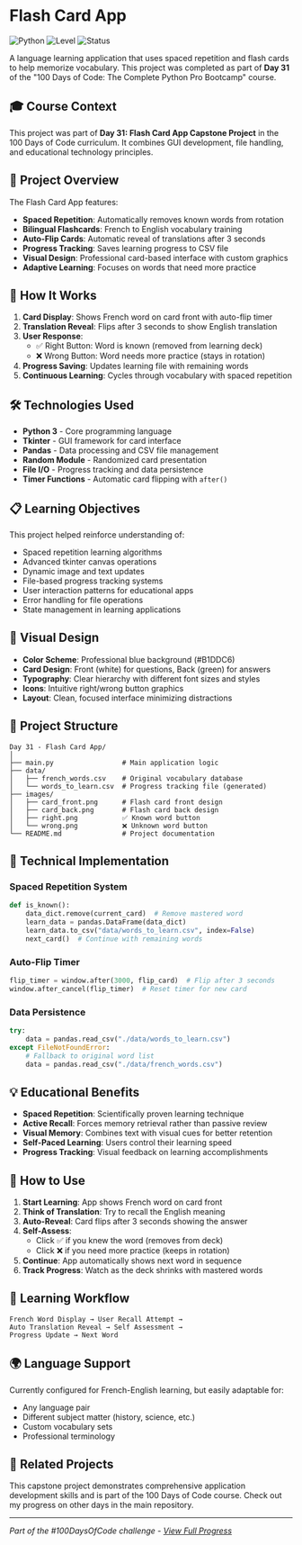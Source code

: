# Flash Card App

![Python](https://img.shields.io/badge/Python-3-blue?style=for-the-badge)
![Level](https://img.shields.io/badge/Level-Intermediate-yellow?style=for-the-badge)
![Status](https://img.shields.io/badge/Status-Complete-brightgreen?style=for-the-badge)

A language learning application that uses spaced repetition and flash cards to help memorize vocabulary. This project was completed as part of **Day 31** of the "100 Days of Code: The Complete Python Pro Bootcamp" course.

## 🎓 Course Context

This project was part of **Day 31: Flash Card App Capstone Project** in the 100 Days of Code curriculum. It combines GUI development, file handling, and educational technology principles.

## 🎯 Project Overview

The Flash Card App features:
- **Spaced Repetition**: Automatically removes known words from rotation
- **Bilingual Flashcards**: French to English vocabulary training
- **Auto-Flip Cards**: Automatic reveal of translations after 3 seconds
- **Progress Tracking**: Saves learning progress to CSV file
- **Visual Design**: Professional card-based interface with custom graphics
- **Adaptive Learning**: Focuses on words that need more practice

## 🚀 How It Works

1. **Card Display**: Shows French word on card front with auto-flip timer
2. **Translation Reveal**: Flips after 3 seconds to show English translation
3. **User Response**: 
   - ✅ Right Button: Word is known (removed from learning deck)
   - ❌ Wrong Button: Word needs more practice (stays in rotation)
4. **Progress Saving**: Updates learning file with remaining words
5. **Continuous Learning**: Cycles through vocabulary with spaced repetition

## 🛠️ Technologies Used

- **Python 3** - Core programming language
- **Tkinter** - GUI framework for card interface
- **Pandas** - Data processing and CSV file management
- **Random Module** - Randomized card presentation
- **File I/O** - Progress tracking and data persistence
- **Timer Functions** - Automatic card flipping with `after()`

## 📋 Learning Objectives

This project helped reinforce understanding of:
- Spaced repetition learning algorithms
- Advanced tkinter canvas operations
- Dynamic image and text updates
- File-based progress tracking systems
- User interaction patterns for educational apps
- Error handling for file operations
- State management in learning applications

## 🎨 Visual Design

- **Color Scheme**: Professional blue background (#B1DDC6)
- **Card Design**: Front (white) for questions, Back (green) for answers
- **Typography**: Clear hierarchy with different font sizes and styles
- **Icons**: Intuitive right/wrong button graphics
- **Layout**: Clean, focused interface minimizing distractions

## 📁 Project Structure

```
Day 31 - Flash Card App/
│
├── main.py                 # Main application logic
├── data/
│   ├── french_words.csv    # Original vocabulary database
│   └── words_to_learn.csv  # Progress tracking file (generated)
├── images/
│   ├── card_front.png      # Flash card front design
│   ├── card_back.png       # Flash card back design  
│   ├── right.png           ✅ Known word button
│   └── wrong.png           ❌ Unknown word button
└── README.md               # Project documentation
```

## 🔧 Technical Implementation

### Spaced Repetition System
```python
def is_known():
    data_dict.remove(current_card)  # Remove mastered word
    learn_data = pandas.DataFrame(data_dict)
    learn_data.to_csv("data/words_to_learn.csv", index=False)
    next_card()  # Continue with remaining words
```

### Auto-Flip Timer
```python
flip_timer = window.after(3000, flip_card)  # Flip after 3 seconds
window.after_cancel(flip_timer)  # Reset timer for new card
```

### Data Persistence
```python
try:
    data = pandas.read_csv("./data/words_to_learn.csv")
except FileNotFoundError:
    # Fallback to original word list
    data = pandas.read_csv("./data/french_words.csv")
```

## 💡 Educational Benefits

- **Spaced Repetition**: Scientifically proven learning technique
- **Active Recall**: Forces memory retrieval rather than passive review
- **Visual Memory**: Combines text with visual cues for better retention
- **Self-Paced Learning**: Users control their learning speed
- **Progress Tracking**: Visual feedback on learning accomplishments

## 🎯 How to Use

1. **Start Learning**: App shows French word on card front
2. **Think of Translation**: Try to recall the English meaning
3. **Auto-Reveal**: Card flips after 3 seconds showing the answer
4. **Self-Assess**:
   - Click ✅ if you knew the word (removes from deck)
   - Click ❌ if you need more practice (keeps in rotation)
5. **Continue**: App automatically shows next word in sequence
6. **Track Progress**: Watch as the deck shrinks with mastered words

## 🔄 Learning Workflow

```
French Word Display → User Recall Attempt → 
Auto Translation Reveal → Self Assessment → 
Progress Update → Next Word
```

## 🌍 Language Support

Currently configured for French-English learning, but easily adaptable for:
- Any language pair
- Different subject matter (history, science, etc.)
- Custom vocabulary sets
- Professional terminology

## 🔄 Related Projects

This capstone project demonstrates comprehensive application development skills and is part of the 100 Days of Code course. Check out my progress on other days in the main repository.

---

*Part of the #100DaysOfCode challenge - [View Full Progress](https://github.com/evncosta/100-Days-of-Code)*
